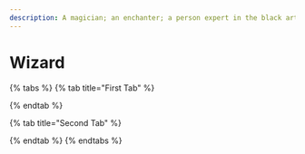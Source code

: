 ```yaml
---
description: A magician; an enchanter; a person expert in the black art.
---
```


# Wizard

{% tabs %}
{% tab title="First Tab" %}

{% endtab %}

{% tab title="Second Tab" %}

{% endtab %}
{% endtabs %}
